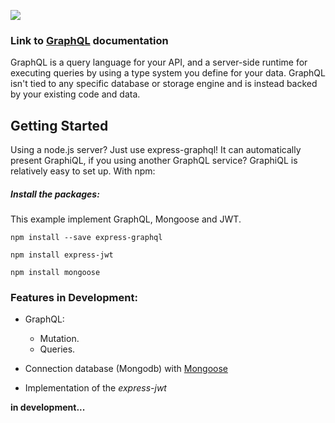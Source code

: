 ![](https://qph.ec.quoracdn.net/main-qimg-c3ed01cd2989f03dea73b3e7465db641)

### Link to [GraphQL](http://graphql.org/learn/) documentation

GraphQL is a query language for your API, and a server-side runtime for executing queries by using a type system you define for your data. GraphQL isn't tied to any specific database or storage engine and is instead backed by your existing code and data.

## Getting Started

Using a node.js server? Just use express-graphql! It can automatically present GraphiQL, if you using another GraphQL service? GraphiQL is relatively easy to set up. With npm:

##### Install the packages: 

This example implement GraphQL, Mongoose and JWT. 

```
npm install --save express-graphql
```
```
npm install express-jwt
```
```
npm install mongoose
```

### Features in Development:

* GraphQL: 

  - Mutation.
  - Queries.

* Connection database (Mongodb) with [Mongoose](http://mongoosejs.com/index.html)

* Implementation of the *express-jwt*


**in development...**


